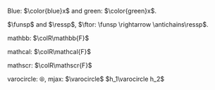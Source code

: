 

Blue: $\color{blue}x$ and green: $\color{green}x$.

$\funsp$ and $\ressp$, $\ftor: \funsp \rightarrow \antichains\ressp$.

mathbb: $\colR\mathbb{F}$

mathcal: $\colR\mathcal{F}$

mathscr: $\colR\mathscr{F}$


varocircle: ⦾, mjax: $\varocircle$  $h_1\varocircle h_2$
